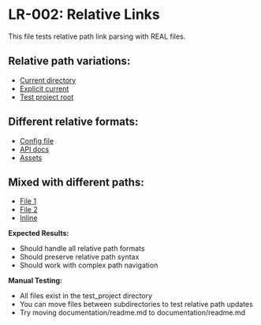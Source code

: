 # LR-002: Relative Links

This file tests relative path link parsing with REAL files.

## Relative path variations:
- [Current directory](file1.txt)
- [Explicit current](../../test_project/documentation/readme.md)
- [Test project root](root.txt)

## Different relative formats:
- [Config file](config/settings.yaml)
- [API docs](api/reference.txt)
- [Assets](assets/logo.png)

## Mixed with different paths:
- [File 1](file1.txt)
- [File 2](file2.txt)
- [Inline](inline.txt)

**Expected Results:**
- Should handle all relative path formats
- Should preserve relative path syntax
- Should work with complex path navigation

**Manual Testing:**
- All files exist in the test_project directory
- You can move files between subdirectories to test relative path updates
- Try moving documentation/readme.md to documentation/readme.md
